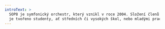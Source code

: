 ```yaml
---
introText: >
  SOP8 je symfonický orchestr, který vznikl v roce 2004. Složení členů orchestru
  je tvořeno studenty, ať středních či vysokých škol, nebo mladými pracujícími.
---
```


